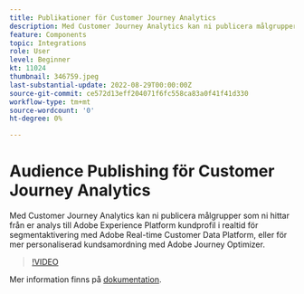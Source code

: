 ```yaml
---
title: Publikationer för Customer Journey Analytics
description: Med Customer Journey Analytics kan ni publicera målgrupper som ni hittar från er analys till Adobe Experience Platform kundprofil i realtid för segmentaktivering med Adobe Real-time Customer Data Platform, eller för mer personaliserad kundsamordning med Adobe Journey Optimizer. (Ska vara mellan 60 och 160 tecken, men är 297 tecken)
feature: Components
topic: Integrations
role: User
level: Beginner
kt: 11024
thumbnail: 346759.jpeg
last-substantial-update: 2022-08-29T00:00:00Z
source-git-commit: ce572d13eff204071f6fc558ca83a0f41f41d330
workflow-type: tm+mt
source-wordcount: '0'
ht-degree: 0%

---
```



# Audience Publishing för Customer Journey Analytics

Med Customer Journey Analytics kan ni publicera målgrupper som ni hittar från er analys till Adobe Experience Platform kundprofil i realtid för segmentaktivering med Adobe Real-time Customer Data Platform, eller för mer personaliserad kundsamordning med Adobe Journey Optimizer.

>[!VIDEO](https://video.tv.adobe.com/v/346759/?quality=12&learn=on)

Mer information finns på [dokumentation](https://experienceleague.adobe.com/docs/analytics-platform/using/cja-components/audiences/audiences-overview.html?lang=en).
